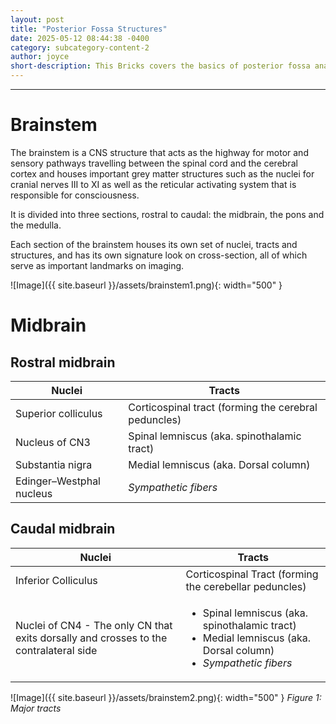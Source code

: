 ```yaml
---
layout: post
title: "Posterior Fossa Structures"
date: 2025-05-12 08:44:38 -0400
category: subcategory-content-2
author: joyce
short-description: This Bricks covers the basics of posterior fossa anatomy.
---
```


-----

# Brainstem

The brainstem is a CNS structure that acts as the highway for motor and sensory pathways travelling between the spinal cord and the cerebral cortex and houses important grey matter structures such as the nuclei for cranial nerves III to XI as well as the reticular activating system that is responsible for consciousness.

It is divided into three sections, rostral to caudal: the midbrain, the pons and the medulla.

Each section of the brainstem houses its own set of nuclei, tracts  and structures, and has its own signature look on cross-section, all of which serve as important landmarks on imaging.

![Image]({{ site.baseurl }}/assets/brainstem1.png){: width="500" }

# Midbrain

## Rostral midbrain

| Nuclei                   | Tracts                                             |
|--------------------------|----------------------------------------------------|
| Superior colliculus      | Corticospinal tract (forming the cerebral peduncles) |
| Nucleus of CN3           | Spinal lemniscus (aka. spinothalamic tract)        |
| Substantia nigra         | Medial lemniscus (aka. Dorsal column)              |
| Edinger–Westphal nucleus | *Sympathetic fibers*                               |

## Caudal midbrain

| Nuclei                                                                                | Tracts                                                |
|---------------------------------------------------------------------------------------|-------------------------------------------------------|
|Inferior Colliculus                                                                    | Corticospinal Tract (forming the cerebellar peduncles)|
|Nuclei of CN4 - The only CN that exits dorsally and crosses to the contralateral side  |<ul><li>Spinal lemniscus (aka. spinothalamic tract)</li><li>Medial lemniscus (aka. Dorsal column)</li><li>*Sympathetic fibers*</li></ul>|

![Image]({{ site.baseurl }}/assets/brainstem2.png){: width="500" }
*Figure 1: Major tracts*

<!-- need to double enter to start new lines -->
<!-- need to use the site baseurl in the curly brackets to make internal links work seamlessly -->
